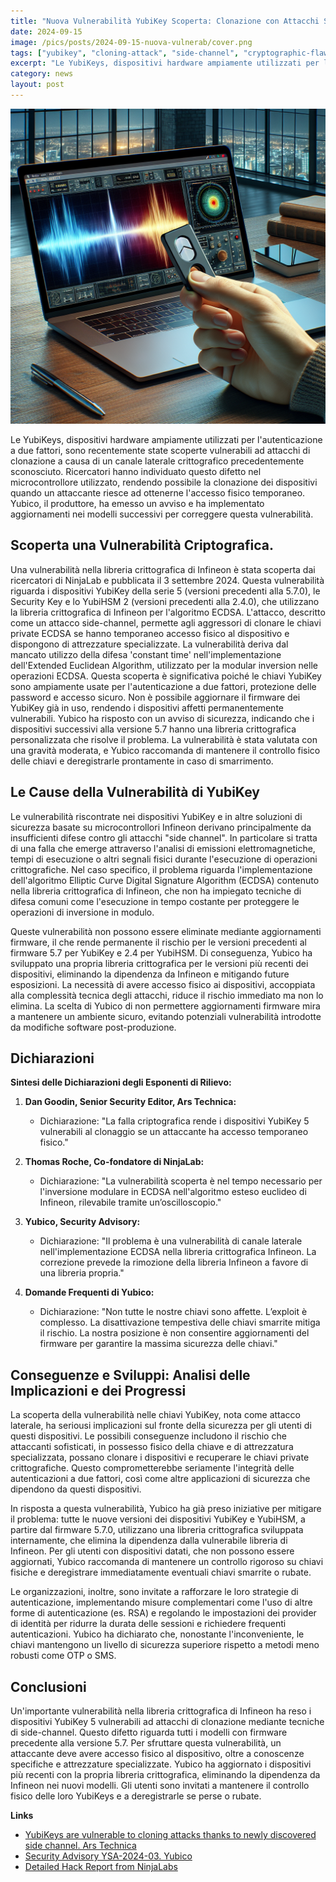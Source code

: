 ```yaml
---
title: "Nuova Vulnerabilità YubiKey Scoperta: Clonazione con Attacchi Side-Channel"
date: 2024-09-15
image: /pics/posts/2024-09-15-nuova-vulnerab/cover.png
tags: ["yubikey", "cloning-attack", "side-channel", "cryptographic-flaw", "infineon"]
excerpt: "Le YubiKeys, dispositivi hardware ampiamente utilizzati per l'autenticazione a due fattori, sono recentemente state scoperte vulnerabili ad attacchi di clonazione a causa di un canale laterale critt..."
category: news
layout: post
---
```


![cover](/pics/posts/2024-09-15-nuova-vulnerab/cover.png)

Le YubiKeys, dispositivi hardware ampiamente utilizzati per l'autenticazione a due fattori, sono recentemente state scoperte vulnerabili ad attacchi di clonazione a causa di un canale laterale crittografico precedentemente sconosciuto. Ricercatori hanno individuato questo difetto nel microcontrollore utilizzato, rendendo possibile la clonazione dei dispositivi quando un attaccante riesce ad ottenerne l'accesso fisico temporaneo. Yubico, il produttore, ha emesso un avviso e ha implementato aggiornamenti nei modelli successivi per correggere questa vulnerabilità.

Scoperta una Vulnerabilità Criptografica.
-----------

Una vulnerabilità nella libreria crittografica di Infineon è stata scoperta dai ricercatori di NinjaLab e pubblicata il 3 settembre 2024. Questa vulnerabilità riguarda i dispositivi YubiKey della serie 5 (versioni precedenti alla 5.7.0), le Security Key e lo YubiHSM 2 (versioni precedenti alla 2.4.0), che utilizzano la libreria crittografica di Infineon per l'algoritmo ECDSA. L'attacco, descritto come un attacco side-channel, permette agli aggressori di clonare le chiavi private ECDSA se hanno temporaneo accesso fisico al dispositivo e dispongono di attrezzature specializzate. La vulnerabilità deriva dal mancato utilizzo della difesa 'constant time' nell'implementazione dell'Extended Euclidean Algorithm, utilizzato per la modular inversion nelle operazioni ECDSA. Questa scoperta è significativa poiché le chiavi YubiKey sono ampiamente usate per l'autenticazione a due fattori, protezione delle password e accesso sicuro. Non è possibile aggiornare il firmware dei YubiKey già in uso, rendendo i dispositivi affetti permanentemente vulnerabili. Yubico ha risposto con un avviso di sicurezza, indicando che i dispositivi successivi alla versione 5.7 hanno una libreria crittografica personalizzata che risolve il problema. La vulnerabilità è stata valutata con una gravità moderata, e Yubico raccomanda di mantenere il controllo fisico delle chiavi e deregistrarle prontamente in caso di smarrimento.


Le Cause della Vulnerabilità di YubiKey
-----------

Le vulnerabilità riscontrate nei dispositivi YubiKey e in altre soluzioni di sicurezza basate su microcontrollori Infineon derivano principalmente da insufficienti difese contro gli attacchi "side channel". In particolare si tratta di una falla che emerge attraverso l'analisi di emissioni elettromagnetiche, tempi di esecuzione o altri segnali fisici durante l'esecuzione di operazioni crittografiche. Nel caso specifico, il problema riguarda l'implementazione dell'algoritmo Elliptic Curve Digital Signature Algorithm (ECDSA) contenuto nella libreria crittografica di Infineon, che non ha impiegato tecniche di difesa comuni come l'esecuzione in tempo costante per proteggere le operazioni di inversione in modulo.

Queste vulnerabilità non possono essere eliminate mediante aggiornamenti firmware, il che rende permanente il rischio per le versioni precedenti al firmware 5.7 per YubiKey e 2.4 per YubiHSM. Di conseguenza, Yubico ha sviluppato una propria libreria crittografica per le versioni più recenti dei dispositivi, eliminando la dipendenza da Infineon e mitigando future esposizioni. La necessità di avere accesso fisico ai dispositivi, accoppiata alla complessità tecnica degli attacchi, riduce il rischio immediato ma non lo elimina. La scelta di Yubico di non permettere aggiornamenti firmware mira a mantenere un ambiente sicuro, evitando potenziali vulnerabilità introdotte da modifiche software post-produzione.

Dichiarazioni
-----------

**Sintesi delle Dichiarazioni degli Esponenti di Rilievo:**

1. **Dan Goodin, Senior Security Editor, Ars Technica:**
   - Dichiarazione: "La falla criptografica rende i dispositivi YubiKey 5 vulnerabili al clonaggio se un attaccante ha accesso temporaneo fisico."

2. **Thomas Roche, Co-fondatore di NinjaLab:**
   - Dichiarazione: "La vulnerabilità scoperta è nel tempo necessario per l'inversione modulare in ECDSA nell'algoritmo esteso euclideo di Infineon, rilevabile tramite un’oscilloscopio."

3. **Yubico, Security Advisory:**
   - Dichiarazione: "Il problema è una vulnerabilità di canale laterale nell'implementazione ECDSA nella libreria crittografica Infineon. La correzione prevede la rimozione della libreria Infineon a favore di una libreria propria."

4. **Domande Frequenti di Yubico:**
   - Dichiarazione: "Non tutte le nostre chiavi sono affette. L’exploit è complesso. La disattivazione tempestiva delle chiavi smarrite mitiga il rischio. La nostra posizione è non consentire aggiornamenti del firmware per garantire la massima sicurezza delle chiavi."


Conseguenze e Sviluppi: Analisi delle Implicazioni e dei Progressi
-----------


La scoperta della vulnerabilità nelle chiavi YubiKey, nota come attacco laterale, ha seriousi implicazioni sul fronte della sicurezza per gli utenti di questi dispositivi. Le possibili conseguenze includono il rischio che attaccanti sofisticati, in possesso fisico della chiave e di attrezzatura specializzata, possano clonare i dispositivi e recuperare le chiavi private crittografiche. Questo comprometterebbe seriamente l'integrità delle autenticazioni a due fattori, così come altre applicazioni di sicurezza che dipendono da questi dispositivi.

In risposta a questa vulnerabilità, Yubico ha già preso iniziative per mitigare il problema: tutte le nuove versioni dei dispositivi YubiKey e YubiHSM, a partire dal firmware 5.7.0, utilizzano una libreria crittografica sviluppata internamente, che elimina la dipendenza dalla vulnerabile libreria di Infineon. Per gli utenti con dispositivi datati, che non possono essere aggiornati, Yubico raccomanda di mantenere un controllo rigoroso su chiavi fisiche e deregistrare immediatamente eventuali chiavi smarrite o rubate. 

Le organizzazioni, inoltre, sono invitate a rafforzare le loro strategie di autenticazione, implementando misure complementari come l'uso di altre forme di autenticazione (es. RSA) e regolando le impostazioni dei provider di identità per ridurre la durata delle sessioni e richiedere frequenti autenticazioni. Yubico ha dichiarato che, nonostante l'inconveniente, le chiavi mantengono un livello di sicurezza superiore rispetto a metodi meno robusti come OTP o SMS.


Conclusioni
-----------

Un'importante vulnerabilità nella libreria crittografica di Infineon ha reso i dispositivi YubiKey 5 vulnerabili ad attacchi di clonazione mediante tecniche di side-channel. Questo difetto riguarda tutti i modelli con firmware precedente alla versione 5.7. Per sfruttare questa vulnerabilità, un attaccante deve avere accesso fisico al dispositivo, oltre a conoscenze specifiche e attrezzature specializzate. Yubico ha aggiornato i dispositivi più recenti con la propria libreria crittografica, eliminando la dipendenza da Infineon nei nuovi modelli. Gli utenti sono invitati a mantenere il controllo fisico delle loro YubiKeys e a deregistrarle se perse o rubate.



**Links**


- [YubiKeys are vulnerable to cloning attacks thanks to newly discovered side channel. Ars Technica](https://arstechnica.com/security/2024/09/yubikeys-are-vulnerable-to-cloning-attacks-thanks-to-newly-discovered-side-channel/)
- [Security Advisory YSA-2024-03. Yubico](https://www.yubico.com/support/security-advisories/ysa-2024-03/)
- [Detailed Hack Report from NinjaLabs](https://ninjalab.io/wp-content/uploads/2024/09/20240903_eucleak.pdf)